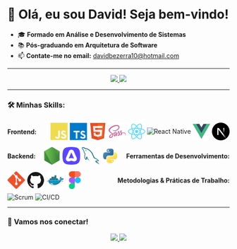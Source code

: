# 👋 Olá, eu sou David! Seja bem-vindo!

- 🎓 **Formado em Análise e Desenvolvimento de Sistemas**
- 📚 **Pós-graduando em Arquitetura de Software**
- 📫 **Contate-me no email:** [davidbezerra10@hotmail.com](mailto:davidbezerra10@hotmail.com)

---

<div align="center">
  <a href="https://github.com/davidmello04">
    <img height="180em" src="https://github-readme-stats.vercel.app/api?username=davidmello04&theme=radical&show_icons=true&count_private=true&include_all_commits=true"/>
    <img height="180em" src="https://github-readme-stats.vercel.app/api/top-langs/?username=davidmello04&layout=compact&langs_count=7&theme=radical&show_icons=true"/>
  </a>
</div>

---

### 🛠️ **Minhas Skills:**

<div style="display: flex; justify-content: space-between; align-items: center; flex-wrap: wrap;">

#### Frontend:
<div style="display: inline_block">
  <img align="center" alt="JavaScript" height="40" width="40" src="https://raw.githubusercontent.com/devicons/devicon/master/icons/javascript/javascript-plain.svg">
  <img align="center" alt="TypeScript" height="40" width="40" src="https://raw.githubusercontent.com/devicons/devicon/master/icons/typescript/typescript-original.svg">
  <img align="center" alt="HTML" height="40" width="40" src="https://raw.githubusercontent.com/devicons/devicon/master/icons/html5/html5-original.svg">
  <img align="center" alt="SCSS" height="40" width="40" src="https://raw.githubusercontent.com/devicons/devicon/master/icons/sass/sass-original.svg">
  <img align="center" alt="React.js" height="40" width="40" src="https://raw.githubusercontent.com/devicons/devicon/master/icons/react/react-original.svg">
  <img align="center" alt="React Native" height="40" width="40" src="https://reactnative.dev/img/header_logo.svg">
  <img align="center" alt="Vue.js" height="40" width="40" src="https://raw.githubusercontent.com/devicons/devicon/master/icons/vuejs/vuejs-original.svg">
  <img align="center" alt="Next.js" height="40" width="40" src="https://raw.githubusercontent.com/devicons/devicon/master/icons/nextjs/nextjs-original.svg">
</div>

#### Backend:
<div style="display: inline_block">
  <img align="center" alt="Node.js" height="40" width="40" src="https://raw.githubusercontent.com/devicons/devicon/master/icons/nodejs/nodejs-original.svg">
  <img align="center" alt="Adonis.js" height="40" width="40" src="https://raw.githubusercontent.com/devicons/devicon/master/icons/adonisjs/adonisjs-original.svg">
  <img align="center" alt="MySQL" height="40" width="40" src="https://raw.githubusercontent.com/devicons/devicon/master/icons/mysql/mysql-original.svg">
  <img align="center" alt="Python" height="40" width="40" src="https://raw.githubusercontent.com/devicons/devicon/master/icons/python/python-original.svg">
</div>

#### Ferramentas de Desenvolvimento:
<div style="display: inline_block">
  <img align="center" alt="Git" height="40" width="40" src="https://raw.githubusercontent.com/devicons/devicon/master/icons/git/git-original.svg">
  <img align="center" alt="GitHub" height="40" width="40" src="https://raw.githubusercontent.com/devicons/devicon/master/icons/github/github-original.svg">
  <img align="center" alt="Docker" height="40" width="40" src="https://raw.githubusercontent.com/devicons/devicon/master/icons/docker/docker-original.svg">
  <img align="center" alt="Figma" height="40" width="40" src="https://raw.githubusercontent.com/devicons/devicon/master/icons/figma/figma-original.svg">
</div>

#### Metodologias & Práticas de Trabalho:
<div style="display: inline_block">
  <img align="center" alt="Scrum" src="https://img.shields.io/badge/-Scrum-6DB33F?style=flat&logo=scrumalliance&logoColor=white">
  <img align="center" alt="CI/CD" src="https://img.shields.io/badge/-CI/CD-4285F4?style=flat&logo=googlecloud&logoColor=white">
</div>

</div>

---

### 📱 **Vamos nos conectar!**

<div align="center">
  <a href="https://www.linkedin.com/in/david-melo-/" target="_blank">
    <img src="https://img.shields.io/badge/-LinkedIn-%230077B5?style=for-the-badge&logo=linkedin&logoColor=white" target="_blank">
  </a>
  <a href="https://wa.me/qr/RFUMO6UNIAHXD1" target="_blank">
    <img src="https://img.shields.io/badge/WhatsApp-25D366?style=for-the-badge&logo=whatsapp&logoColor=white" target="_blank">
  </a>
</div>
